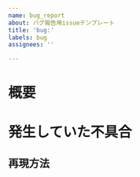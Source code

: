 ```yaml
---
name: bug_report
about: バグ報告用issueテンプレート
title: 'bug:'
labels: bug
assignees: ''

---
```


# 概要

# 発生していた不具合

## 再現方法
